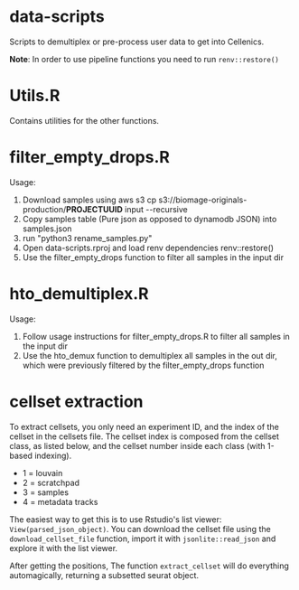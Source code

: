 # data-scripts
Scripts to demultiplex or pre-process user data to get into Cellenics.

**Note**: In order to use pipeline functions you need to run `renv::restore()`

# Utils.R
Contains utilities for the other functions.

# filter_empty_drops.R
Usage:
1. Download samples using aws s3 cp s3://biomage-originals-production/**PROJECTUUID** input --recursive
2. Copy samples table (Pure json as opposed to dynamodb JSON) into samples.json
3. run "python3 rename_samples.py"
4. Open data-scripts.rproj and load renv dependencies renv::restore()
5. Use the filter_empty_drops function to filter all samples in the input dir

# hto_demultiplex.R
Usage:
1. Follow usage instructions for filter_empty_drops.R to filter all samples in the input dir
2. Use the hto_demux function to demultiplex all samples in the out dir, which were previously filtered by the filter_empty_drops function

# cellset extraction
To extract cellsets, you only need an experiment ID, and the index of the cellset
in the cellsets file. The cellset index is composed from the cellset class, as listed
below, and the cellset number inside each class (with 1-based indexing).

- 1 = louvain
- 2 = scratchpad
- 3 = samples
- 4 = metadata tracks

The easiest way to get this is to use Rstudio's list viewer: `View(parsed_json_object)`.
You can download the cellset file using the `download_cellset_file` function, import it
with `jsonlite::read_json` and explore it with the list viewer.

After getting the positions, The function `extract_cellset` will do everything
automagically, returning a subsetted seurat object.

